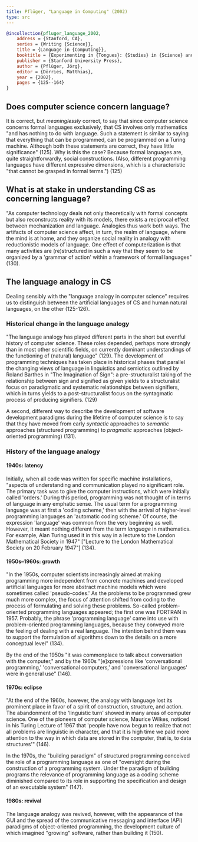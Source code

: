 ```yaml
---
title: Pflüger, "Language in Computing" (2002)
type: src
---
```


```bibtex
@incollection{pfluger_language_2002,
	address = {Stanford, CA},
	series = {Writing {Science}},
	title = {Language in {Computing}},
	booktitle = {Experimenting in {Tongues}: {Studies} in {Science} and {Language}},
	publisher = {Stanford University Press},
	author = {Pflüger, Jörg},
	editor = {Dörries, Matthias},
	year = {2002},
	pages = {125--164}
}
```

## Does computer science concern language?

It is correct, but *meaninglessly* correct, to say that since computer science concerns formal languages exclusively, that CS involves only mathematics "and has nothing to do with language. Such a statement is similar to saying that everything that can be programmed, can be programmed on a Turing machine. Although both these statements are correct, they have little significance" (125). Why is this the case? Because formal languages are, quite straightforwardly, social constructions. (Also, different programming languages have different expressive dimensions, which is a characteristic "that cannot be grasped in formal terms.") (125)

## What is at stake in understanding CS as concerning language?

"As computer technology deals not only theoretically with formal concepts but also reconstructs reality with its models, there exists a reciprocal effect between mechanization and language. Analogies thus work both ways. The artifacts of computer science affect, in turn, the realm of language, where the mind is at home, and they organize social reality in analogy with reductionistic models of language. One effect of computerization is that many activities are (re)structured in such a way that they seem to be organized by a 'grammar of action' within a framework of formal languages" (130).

## The language analogy in CS

Dealing sensibly with the "language analogy in computer science" requires us to distinguish between the artificial languages of CS and human natural languages, on the other (125-126).

### Historical change in the language analogy

"The language analogy has played different parts in the short but eventful history of computer science. These roles depended, perhaps more strongly than in most other scientific fields, on currently dominant understandings of the functioning of (natural) language" (129). The development of programming techniques has taken place in historical phases that parallel the changing views of language in linguistics and semiotics outlined by Roland Barthes in "The Imagination of Sign": a pre-structuralist taking of the relationship between sign and signified as given yields to a structuralist focus on paradigmatic and systematic relationships between signifiers, which in turns yields to a post-structuralist focus on the syntagmatic process of producing signifiers. (129)

A second, different way to describe the development of software development paradigms during the lifetime of computer science is to say that they have moved from early *syntactic* approaches to *semantic* approaches (structured programming) to *pragmatic* approaches (object-oriented programming) (131).

### History of the language analogy

#### 1940s: latency

Initially, when all code was written for specific machine installations, "aspects of understanding and communication played no significant role. The primary task was to give the computer instructions, which were initially called 'orders.' During this period, programming was not thought of in terms of language in any emphatic sense. The usual term for a programming language was at first a 'coding scheme,' then with the arrival of higher-level programming languages an 'automatic coding scheme.' Of course, the expression 'language' was common from the very beginning as well. However, it meant nothing different from the term *language* in mathematics. For example, Alan Turing used it in this way in a lecture to the London Mathematical Society in 1947" ["Lecture to the London Mathematical Society on 20 February 1947"] (134).

#### 1950s–1960s: growth

"In the 1950s, computer scientists increasingly aimed at making programming more independent from concrete machines and developed artificial languages for more abstract machine models which were sometimes called 'pseudo-codes.' As the problems to be programmed grew much more complex, the focus of attention shifted from coding to the process of formulating and solving these problems. So-called problem-oriented programming languages appeared; the first one was FORTRAN in 1957. Probably, the phrase 'programming language' came into use with problem-oriented programming languages, because they conveyed more the feeling of dealing with a real language. The intention behind them was to support the formulation of algorithms down to the details on a more conceptual level" (134).

By the end of the 1950s "it was commonplace to talk about conversation with the computer," and by the 1960s "[e]xpressions like 'conversational programming,' 'conversational computers,' and 'conversational languages' were in general use" (146).

#### 1970s: eclipse

"At the end of the 1960s, however, the analogy with language lost its prominent place in favor of a spirit of construction, structure, and action. The abandonment of the 'linguistic turn' showed in many areas of computer science. One of the pioneers of computer science, Maurice Wilkes, noticed in his Turing Lecture of 1967 that 'people have now begun to realize that not all problems are linguistic in character, and that it is high time we paid more attention to the way in which data are stored in the computer, that is, to data structures'" (146).

In the 1970s, the "building paradigm" of structured programming conceived the role of a programming language as one of "oversight during the construction of a programming system. Under the paradigm of building programs the relevance of programming language as a coding scheme diminished compared to its role in supporting the specification and design of an executable system" (147).

#### 1980s: revival

The language analogy was revived, however, with the appearance of the GUI and the spread of the communicative messaging and interface (API) paradigms of object-oriented programming, the development culture of which imagined "growing" software, rather than building it (150).
